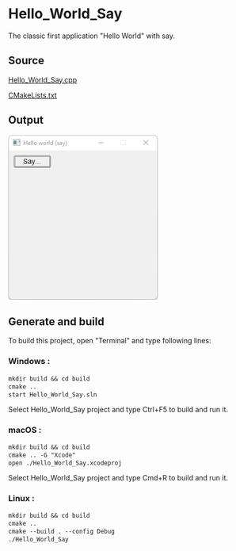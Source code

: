 # Hello_World_Say

The classic first application "Hello World" with say.

## Source

[Hello_World_Say.cpp](Hello_World_Say.cpp)

[CMakeLists.txt](CMakeLists.txt)

## Output

![output](../../../docs/Pictures/Examples/Hello_World_Say.png)

## Generate and build

To build this project, open "Terminal" and type following lines:

### Windows :

``` shell
mkdir build && cd build
cmake .. 
start Hello_World_Say.sln
```

Select Hello_World_Say project and type Ctrl+F5 to build and run it.

### macOS :

``` shell
mkdir build && cd build
cmake .. -G "Xcode"
open ./Hello_World_Say.xcodeproj
```

Select Hello_World_Say project and type Cmd+R to build and run it.

### Linux :

``` shell
mkdir build && cd build
cmake .. 
cmake --build . --config Debug
./Hello_World_Say
```

